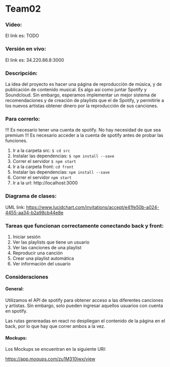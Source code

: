 # Team02
### Video:
El link es: TODO

### Versión en vivo:
El link es: 34.220.86.8:3000

### Descripción:
La idea del proyecto es hacer una página de reproducción de música, y de publicación de contenido musical. Es algo así como juntar Spotify y Soundcloud. Sin embargo, esperamos implementar un mejor sistema de recomendaciones y de creación de playlists que el de Spotify, y permitirle a los nuevos artistas obtener dinero por la reproducción de sus canciones.

### Para correrlo:
!!! Es necesario tener una cuenta de spotify. No hay necesidad de que sea premium
!!! Es necesario acceder a la cuenta de spotify antes de probar las funciones.

1. Ir a la carpeta src: `$ cd src`
2. Instalar las dependencias: `$ npm install --save`
3. Correr el servidor `$ npm start`
4. Ir a la carpeta front: `cd front`
5. Instalar las dependencias: `npm install --save`
6. Correr el servidor `npm start`
7. Ir a la url: http://localhost:3000

### Diagrama de clases:
UML link: https://www.lucidchart.com/invitations/accept/e41fe50b-a024-4455-aa34-b2a98cb44e8e

### Tareas que funcionan correctamente conectando back y front:
1. Iniciar sesión
2. Ver las playlists que tiene un usuario
3. Ver las canciones de una playlist
4. Reproducir una canción
5. Crear una playlist automática
6. Ver información del usuario

### Consideraciones

#### General:
Utilizamos el API de spotify para obtener acceso a las diferentes canciones y artistas. Sin embargo, solo pueden ingresar aquellos usuarios con cuenta en spotify.

Las rutas genereadas en react no despliegan el contenido de la página en el back, por lo que hay que correr ambos a la vez.

#### Mockups:
Los Mockups se encuentran en la siguiente URI:

https://app.moqups.com/zu1M310iwx/view


